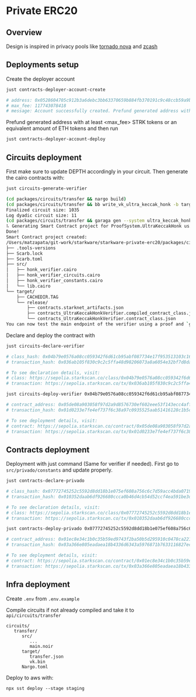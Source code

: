 # Private ERC20

## Overview

Design is inspired in privacy pools like [tornado nova](https://github.com/tornadocash/tornado-core/tree/master) and [zcash](https://github.com/zcash/orchard)

## Deployments setup

Create the deployer account

```bash
just contracts-deployer-account-create

# address: 0x0528604705c912b3a6debc3bb63370659b884fb370191c9c48ccb59a9b9f3e24
# max_fee: 117743078418
# message: Account successfully created. Prefund generated address with at least <max_fee> STRK tokens or an equivalent amount of ETH tokens. It is good to send more in the case of higher demand.
```

Prefund generated address with at least <max_fee> STRK tokens or an equivalent amount of ETH tokens and then run

```bash
just contracts-deployer-account-deploy
```

## Circuits deployment

First make sure to update DEPTH accordingly in your circuit. Then generate the cairo contracts with:

```bash
just circuits-generate-verifier

(cd packages/circuits/transfer && nargo build)
(cd packages/circuits/transfer && bb write_vk_ultra_keccak_honk -b target/transfer.json -o target/vk.bin)
Finalized circuit size: 1035
Log dyadic circuit size: 11
(cd packages/circuits/transfer && garaga gen --system ultra_keccak_honk --vk target/vk.bin --project-name contracts)
⠧ Generating Smart Contract project for ProofSystem.UltraKeccakHonk using vk.bin...
Done!
Smart Contract project created:
/Users/matzapata/git-work/starkware/starkware-private-erc20/packages/circuits/transfer/contracts/
├── .tools-versions
├── Scarb.lock
├── Scarb.toml
├── src/
│   ├── honk_verifier.cairo
│   ├── honk_verifier_circuits.cairo
│   ├── honk_verifier_constants.cairo
│   └── lib.cairo
└── target/
    ├── CACHEDIR.TAG
    └── release/
        ├── contracts.starknet_artifacts.json
        ├── contracts_UltraKeccakHonkVerifier.compiled_contract_class.json
        └── contracts_UltraKeccakHonkVerifier.contract_class.json
You can now test the main endpoint of the verifier using a proof and `garaga calldata` command.
```

Declare and deploy the contract with 

```bash
just circuits-declare-verifier

# class_hash: 0x04b79e0576a08cc059342f6d61cb95abf087734e17f953513103c16017c0deda
# transaction_hash: 0x036ab105f830c9c2c5ffa48d98206073a8a6054e32bf7d8da0c3d04177068fd0

# To see declaration details, visit:
# class: https://sepolia.starkscan.co/class/0x04b79e0576a08cc059342f6d61cb95abf087734e17f953513103c16017c0deda
# transaction: https://sepolia.starkscan.co/tx/0x036ab105f830c9c2c5ffa48d98206073a8a6054e32bf7d8da0c3d04177068fd0

just circuits-deploy-verifier 0x04b79e0576a08cc059342f6d61cb95abf087734e17f953513103c16017c0deda

# contract_address: 0x05de08a903058f97d2a9d8576730ef602eee53f143ecc4affd2f9167d4b92651
# transaction_hash: 0x01d0233e7fe4ef737f6c38a97c0935525aab51416128c1b5c465bd00355d6425

# To see deployment details, visit:
# contract: https://sepolia.starkscan.co/contract/0x05de08a903058f97d2a9d8576730ef602eee53f143ecc4affd2f9167d4b92651
# transaction: https://sepolia.starkscan.co/tx/0x01d0233e7fe4ef737f6c38a97c0935525aab51416128c1b5c465bd00355d6425
```

## Contracts deployment

Deployment with just command (Same for verifier if needed). First go to `src/privado/constants` and update properly.

```bash
just contracts-declare-privado

# class_hash: 0x07772745252c5592d8dd18b1e075ef608a756c6c7d59acc4bda0719a101e745c
# transaction_hash: 0x010352daab6df926680ccca0b46d4cb54d52ccf4ea591be3d29e261d03e3b748

# To see declaration details, visit:
# class: https://sepolia.starkscan.co/class/0x07772745252c5592d8dd18b1e075ef608a756c6c7d59acc4bda0719a101e745c
# transaction: https://sepolia.starkscan.co/tx/0x010352daab6df926680ccca0b46d4cb54d52ccf4ea591be3d29e261d03e3b748

just contracts-deploy-privado 0x07772745252c5592d8dd18b1e075ef608a756c6c7d59acc4bda0719a101e745c

# contract_address: 0x01ec8e34c1b0c35b59ed9743f2ba50b5d295910c0478ca221aff6cfdae155dff
# transaction_hash: 0x03a366e805eadaea18b4336d6343a5976871b7633116827ec44056b02ec1ff3e

# To see deployment details, visit:
# contract: https://sepolia.starkscan.co/contract/0x01ec8e34c1b0c35b59ed9743f2ba50b5d295910c0478ca221aff6cfdae155dff
# transaction: https://sepolia.starkscan.co/tx/0x03a366e805eadaea18b4336d6343a5976871b7633116827ec44056b02ec1ff3e
```


## Infra deployment

Create `.env` from `.env.example`

Compile circuits if not already compiled and take it to `api/circuits/transfer`

```
circuits/
   transfer/
      src/
         ...
         main.noir
      target/
         transfer.json
         vk.bin
      Nargo.toml
```

Deploy to aws with:

`npx sst deploy --stage staging`
